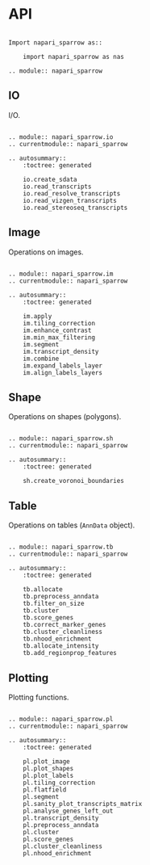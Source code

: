 # API

```{eval-rst}

Import napari_sparrow as::

    import napari_sparrow as nas

.. module:: napari_sparrow
```


## IO

I/O.

```{eval-rst}

.. module:: napari_sparrow.io
.. currentmodule:: napari_sparrow

.. autosummary::
    :toctree: generated

    io.create_sdata
    io.read_transcripts
    io.read_resolve_transcripts
    io.read_vizgen_transcripts
    io.read_stereoseq_transcripts

```

## Image

Operations on images.

```{eval-rst}

.. module:: napari_sparrow.im
.. currentmodule:: napari_sparrow

.. autosummary::
    :toctree: generated

    im.apply
    im.tiling_correction
    im.enhance_contrast
    im.min_max_filtering
    im.segment
    im.transcript_density
    im.combine
    im.expand_labels_layer
    im.align_labels_layers
```

## Shape

Operations on shapes (polygons).

```{eval-rst}

.. module:: napari_sparrow.sh
.. currentmodule:: napari_sparrow

.. autosummary::
    :toctree: generated

    sh.create_voronoi_boundaries
```

## Table

Operations on tables (`AnnData` object).

```{eval-rst}

.. module:: napari_sparrow.tb
.. currentmodule:: napari_sparrow

.. autosummary::
    :toctree: generated

    tb.allocate
    tb.preprocess_anndata
    tb.filter_on_size
    tb.cluster
    tb.score_genes
    tb.correct_marker_genes
    tb.cluster_cleanliness
    tb.nhood_enrichment
    tb.allocate_intensity
    tb.add_regionprop_features
```

## Plotting

Plotting functions.

```{eval-rst}

.. module:: napari_sparrow.pl
.. currentmodule:: napari_sparrow

.. autosummary::
    :toctree: generated

    pl.plot_image
    pl.plot_shapes
    pl.plot_labels
    pl.tiling_correction
    pl.flatfield
    pl.segment
    pl.sanity_plot_transcripts_matrix
    pl.analyse_genes_left_out
    pl.transcript_density
    pl.preprocess_anndata
    pl.cluster
    pl.score_genes
    pl.cluster_cleanliness
    pl.nhood_enrichment
```